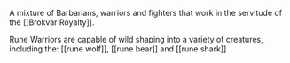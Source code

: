 A mixture of Barbarians, warriors and fighters that work in the servitude of the [[Brokvar Royalty]].

Rune Warriors are capable of wild shaping into a variety of creatures, including the: [[rune wolf]], [[rune bear]] and [[rune shark]]

